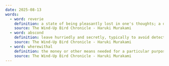 ```yaml
---
date: 2025-08-13
words:
  - word: reverie
    definition: a state of being pleasantly lost in one's thoughts; a daydream.
    source: The Wind-Up Bird Chronicle - Haruki Murakami 
  - word: abscond
    definition: leave hurriedly and secretly, typically to avoid detection of or arrest for an unlawful action such as theft.
    source: The Wind-Up Bird Chronicle - Haruki Murakami 
  - word: wherewithal
    definition: the money or other means needed for a particular purpose.
    source: The Wind-Up Bird Chronicle - Haruki Murakami 
---
```

